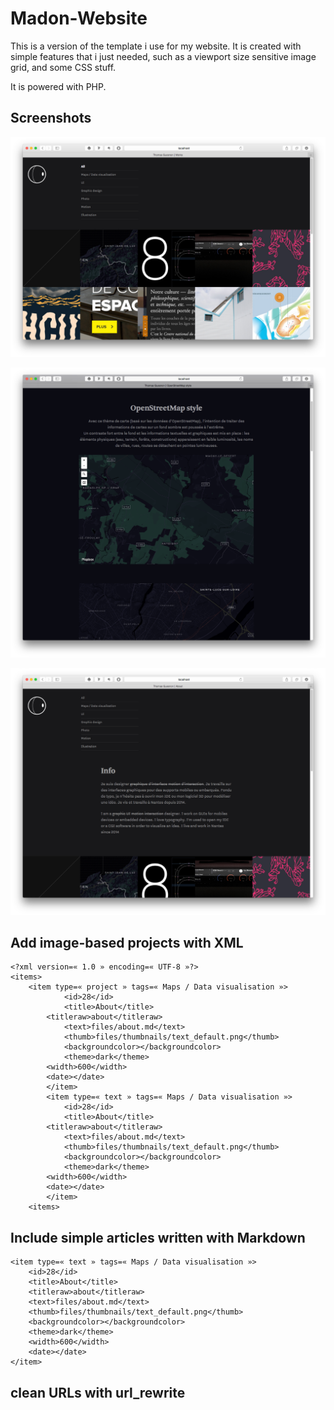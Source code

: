 # Madon-Website

This is a version of the template i use for my website. It is created with simple features that i just needed, such as a viewport size sensitive image grid, and some CSS stuff.

It is powered with PHP.

## Screenshots

![](https://github.com/patjennings/Madon-Website/blob/master/screenshots/thomasguesnon_1.png)

![](https://github.com/patjennings/Madon-Website/blob/master/screenshots/thomasguesnon_2.png)

![](https://github.com/patjennings/Madon-Website/blob/master/screenshots/thomasguesnon_3.png)

## Add image-based projects with XML

	<?xml version=« 1.0 » encoding=« UTF-8 »?>
	<items>
		<item type=« project » tags=« Maps / Data visualisation »>
	    		<id>28</id>
        		<title>About</title>
			<titleraw>about</titleraw>
        		<text>files/about.md</text>
        		<thumb>files/thumbnails/text_default.png</thumb>
        		<backgroundcolor></backgroundcolor>
        		<theme>dark</theme>
			<width>600</width>
			<date></date>
    		</item>
    		<item type=« text » tags=« Maps / Data visualisation »>
	    		<id>28</id>
        		<title>About</title>
			<titleraw>about</titleraw>
        		<text>files/about.md</text>
        		<thumb>files/thumbnails/text_default.png</thumb>
        		<backgroundcolor></backgroundcolor>
        		<theme>dark</theme>
			<width>600</width>
			<date></date>
    		</item>
    	<items>
		

## Include simple articles written with Markdown

	<item type=« text » tags=« Maps / Data visualisation »>
	    <id>28</id>
        <title>About</title>
        <titleraw>about</titleraw>
        <text>files/about.md</text>
        <thumb>files/thumbnails/text_default.png</thumb>
        <backgroundcolor></backgroundcolor>
        <theme>dark</theme>
		<width>600</width>
		<date></date>
    </item>

## clean URLs with url_rewrite
